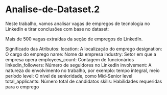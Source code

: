 # Analise-de-Dataset.2

Neste trabalho, vamos analisar vagas de empregos de tecnologia no LinkedIn e tirar conclusões com base no dataset: 

Mais de 500 vagas extraídas da seção de empregos do LinkedIn.

Significado das Atributos:
location: A localização do emprego
designation: O cargo do emprego
name: Nome da empresa
industry: Setor em que a empresa opera
employees_count: Contagem de funcionários
linkedin_followers: Número de seguidores no LinkedIn
involvement: A natureza do envolvimento no trabalho, por exemplo: tempo integral, meio período
level: O nível de senioridade, como Mid-Senior level
total_applicants: Número total de candidatos
skills: Habilidades requeridas para o emprego

